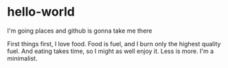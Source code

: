# hello-world
I'm going places and github is gonna take me there

First things first, I love food.  Food is fuel, and I burn only the highest quality fuel.  And eating takes time, so I might as well enjoy it.  Less is more.  I'm a minimalist.
